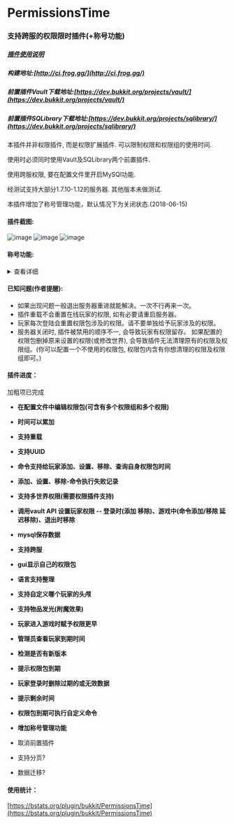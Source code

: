 # PermissionsTime
### 支持跨服的权限限时插件(+称号功能)

##### [插件使用说明](https://github.com/geekfrog/PermissionsTime/wiki/PermissionsTime-%E4%BD%BF%E7%94%A8%E8%AF%B4%E6%98%8E)
##### 构建地址:[http://ci.frog.gg/](http://ci.frog.gg/)
##### 前置插件Vault下载地址:[https://dev.bukkit.org/projects/vault/](https://dev.bukkit.org/projects/vault/)
##### 前置插件SQLibrary下载地址:[https://dev.bukkit.org/projects/sqlibrary/](https://dev.bukkit.org/projects/sqlibrary/)

本插件并非权限插件, 而是权限扩展插件. 可以限制权限和权限组的使用时间.

使用时必须同时使用Vault及SQLibrary两个前置插件.

使用跨服权限, 要在配置文件里开启MySQl功能.

经测试支持大部分1.7.10-1.12的服务器. 其他版本未做测试.

本插件增加了称号管理功能，默认情况下为关闭状态.(2018-06-15)

#### 插件截图: 
![image](http://i.imgur.com/cnnd5hb.jpg)
![image](http://i.imgur.com/bqvIVvz.jpg)
![image](http://i.imgur.com/NFK3WKa.jpg)

#### 称号功能: 
<details>
<summary>查看详细</summary></br>
1.支持Placeholder变量、HolographicDisplays显示称号(解决称号长度限制问题)</br>
2.可以设置称号功能开关、默认称号、是否 修改displayname、是否使用HolographicDisplays、以及称号刷新时间(使用Placeholder变量的话)</br>
3.自带Placeholder变量: %pttag_fullname% %pttag_prefix% %pttag_suffix% 来显示displayname、prefix+color、suffix</br>

![image](http://i.imgur.com/o7tZTQp.jpg)
![image](http://i.imgur.com//E3SNYNj.jpg)

![image](http://i.imgur.com/zRAOpFf.jpg)
![image](http://i.imgur.com/tP66jxF.jpg)

![image](http://i.imgur.com/FGxa96D.jpg)
![image](http://i.imgur.com/ovCir3l.jpg)
![image](http://i.imgur.com/1oel29B.jpg)

![image](http://i.imgur.com/w702i9I.jpg)

</details>

#### 已知问题(作者提醒):

- 如果出现问题一般退出服务器重进就能解决。一次不行再来一次。
- 插件重载不会重置在线玩家的权限, 如有必要请重启服务器。
- 玩家每次登陆会重置权限包涉及的权限。请不要单独给予玩家涉及的权限。
- 服务器关闭时, 插件被禁用的顺序不一, 会导致玩家有权限留存。 如果配置的权限包删掉原来设置的权限(或修改世界), 会导致插件无法清理原有的权限及权限组。(你可以配置一个不使用的权限包, 权限包内含有你想清理的权限及权限组即可。)

#### 插件进度：

加粗项已完成

- **在配置文件中编辑权限包(可含有多个权限组和多个权限)**
- **时间可以累加**
- **支持重载**
- **支持UUID**
- **命令支持给玩家添加、设置、移除、查询自身权限包时间**
- **添加、设置、移除-命令执行失败记录**
- **支持多世界权限(需要权限插件支持)**
- **调用vault API 设置玩家权限 -- 登录时(添加 移除)、游戏中(命令添加/移除 延迟移除)、退出时移除**
- **mysql保存数据**
- **支持跨服**
- **gui显示自己的权限包**
- **语言支持整理**
- **支持自定义哪个玩家的头颅**
- **支持物品发光(附魔效果)**
- **玩家进入游戏时赋予权限更早**
- **管理员查看玩家到期时间**
- **检测是否有新版本**
- **提示权限包到期**
- **玩家登录时删除过期的或无效数据**
- **提示剩余时间**
- **权限包到期可执行自定义命令**
- **增加称号管理功能**
- 取消前置插件


- 支持分页?
- 数据迁移?

#### 使用统计：
[https://bstats.org/plugin/bukkit/PermissionsTime](https://bstats.org/plugin/bukkit/PermissionsTime)
